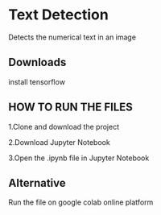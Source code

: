 # Text Detection
Detects the numerical text in an image

## Downloads
install tensorflow

## HOW TO RUN THE FILES

1.Clone and download the project

2.Download Jupyter Notebook

3.Open the .ipynb file in Jupyter Notebook

## Alternative
Run the file on google colab online platform

